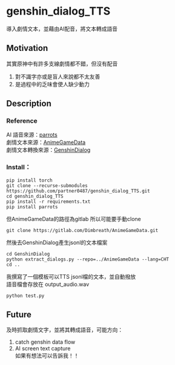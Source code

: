 # genshin_dialog_TTS
導入劇情文本，並藉由AI配音，將文本轉成語音

## Motivation
其實原神中有許多支線劇情都不錯，但沒有配音
1. 對不識字亦或是盲人來說都不太友善
2. 是過程中的乏味會使人缺少動力

## Description
### Reference
AI 語音來源：[parrots](https://github.com/shibing624/parrots.git) \
劇情文本來源：[AnimeGameData](https://gitlab.com/Dimbreath/AnimeGameData) \
劇情文本轉換來源：[GenshinDialog](https://github.com/mrzjy/GenshinDialog.git) 

### Install：
```shell
pip install torch
git clone --recurse-submodules https://github.com/partner0487/genshin_dialog_TTS.git
cd genshin_dialog_TTS
pip install -r requirements.txt
pip install parrots
```

但AnimeGameData的路徑為gitlab 所以可能要手動clone
 ```shell
git clone https://gitlab.com/Dimbreath/AnimeGameData.git
```

然後去GenshinDialog產生jsonl的文本檔案
```shell
cd GenshinDialog
python extract_dialogs.py --repo=../AnimeGameData --lang=CHT
cd ..
```

我撰寫了一個模板可以TTS jsonl檔的文本，並自動撥放 \
語音檔會存放在 output_audio.wav
```python
python test.py
```

## Future
及時抓取劇情文字，並將其轉成語音，可能方向：
1. catch genshin data flow
2. AI screen text capture
\
如果有想法可以告訴我！！
